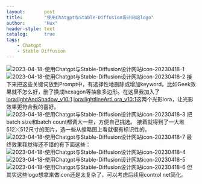 ```yaml
---
layout:       post
title:        "使用Chatgpt与Stable-Diffusion设计网站logo"
author:       "Hux"
header-style: text
catalog:      true
tags:
    - Chatgpt
    - Stable Diffusion
---
```


![2023-04-18-使用Chatgpt与Stable-Diffusion设计网站icon-20230418-1](https://cdn.jsdelivr.net/gh/Ryushane/PicGo_Pictures/img/2023/04/18/2023-04-18-%E4%BD%BF%E7%94%A8Chatgpt%E4%B8%8EStable-Diffusion%E8%AE%BE%E8%AE%A1%E7%BD%91%E7%AB%99icon-20230418-1_10-49-58.png)
![2023-04-18-使用Chatgpt与Stable-Diffusion设计网站icon-20230418-2](https://cdn.jsdelivr.net/gh/Ryushane/PicGo_Pictures/img/2023/04/18/2023-04-18-%E4%BD%BF%E7%94%A8Chatgpt%E4%B8%8EStable-Diffusion%E8%AE%BE%E8%AE%A1%E7%BD%91%E7%AB%99icon-20230418-2_10-49-58.png)
接下来把这些关键词放到Prompt中，有选择性地删除或增加keyword。比如Geek效果就不怎么好，删了换成hexagon等抽象多边形。在这里我加入了<lora:lightAndShadow_v10:1> <lora:lightlineArtLora_v10:1>这两个光影lora，让光影效果更符合我的喜好。
![2023-04-18-使用Chatgpt与Stable-Diffusion设计网站icon-20230418-3](https://cdn.jsdelivr.net/gh/Ryushane/PicGo_Pictures/img/2023/04/18/2023-04-18-%E4%BD%BF%E7%94%A8Chatgpt%E4%B8%8EStable-Diffusion%E8%AE%BE%E8%AE%A1%E7%BD%91%E7%AB%99icon-20230418-3_10-49-58.png)
把batch size和batch count都调大一些，方便自己挑选。
接着就得到了一大堆512╳512尺寸的图片，选一些从缩略图上看就很有标识性的。
![2023-04-18-使用Chatgpt与Stable-Diffusion设计网站icon-20230418-7](https://cdn.jsdelivr.net/gh/Ryushane/PicGo_Pictures/img/2023/04/18/2023-04-18-%E4%BD%BF%E7%94%A8Chatgpt%E4%B8%8EStable-Diffusion%E8%AE%BE%E8%AE%A1%E7%BD%91%E7%AB%99icon-20230418-7_10-49-58.png)
最终效果我觉得还不错的有下面这些：
![2023-04-18-使用Chatgpt与Stable-Diffusion设计网站icon-20230418-4](https://cdn.jsdelivr.net/gh/Ryushane/PicGo_Pictures/img/2023/04/18/2023-04-18-%E4%BD%BF%E7%94%A8Chatgpt%E4%B8%8EStable-Diffusion%E8%AE%BE%E8%AE%A1%E7%BD%91%E7%AB%99icon-20230418-4_10-49-58.png)
![2023-04-18-使用Chatgpt与Stable-Diffusion设计网站icon-20230418-5](https://cdn.jsdelivr.net/gh/Ryushane/PicGo_Pictures/img/2023/04/18/2023-04-18-%E4%BD%BF%E7%94%A8Chatgpt%E4%B8%8EStable-Diffusion%E8%AE%BE%E8%AE%A1%E7%BD%91%E7%AB%99icon-20230418-5_10-49-58.png)
![2023-04-18-使用Chatgpt与Stable-Diffusion设计网站icon-20230418-6](https://cdn.jsdelivr.net/gh/Ryushane/PicGo_Pictures/img/2023/04/18/2023-04-18-%E4%BD%BF%E7%94%A8Chatgpt%E4%B8%8EStable-Diffusion%E8%AE%BE%E8%AE%A1%E7%BD%91%E7%AB%99icon-20230418-6_10-49-58.png)
但其实这些logo想拿来做icon还是太复杂了，可以考虑后续用control net简化。
